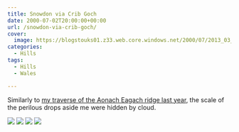 ```yaml
---
title: Snowdon via Crib Goch
date: 2000-07-02T20:00:00+00:00
url: /snowdon-via-crib-goch/
cover: 
  image: https://blogstouks01.z33.web.core.windows.net/2000/07/2013_03_04_22_07_07-1.jpg
categories:
  - Hills
tags:
  - Hills
  - Wales

---
```

Similarly to [my traverse of the Aonach Eagach ridge last year][1], the scale of the perilous drops aside me were hidden by cloud.

![](https://blogstouks01.z33.web.core.windows.net/2023/08/2013_03_04_22_07_07.jpg)
![](https://blogstouks01.z33.web.core.windows.net/2023/08/2013_03_04_22_07_09.jpg)
![](https://blogstouks01.z33.web.core.windows.net/2023/08/2013_03_04_22_07_12.jpg)
![](https://blogstouks01.z33.web.core.windows.net/2023/08/2013_03_04_22_08_36.jpg)

 [1]: https://blog.iannelson.uk/the-aonach-eagach-ridge/